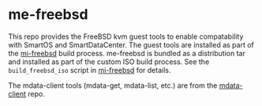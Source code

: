# me-freebsd

This repo provides the FreeBSD kvm guest tools to enable compatability with SmartOS and SmartDataCenter. The guest tools are installed as part of the [mi-freebsd](https://github.com/joyent/mi-freebsd-10) build process. me-freebsd is bundled as a distribution tar and installed as part of the custom ISO build process. See the `build_freebsd_iso` script in [mi-freebsd](https://github.com/joyent/mi-freebsd-10) for details.

The mdata-client tools (mdata-get, mdata-list, etc.) are from the [mdata-client](https://github.com/joyent/mdata-client) repo.
